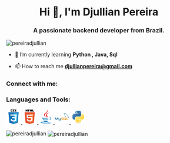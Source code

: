 <h1 align="center">Hi 👋, I'm Djullian Pereira</h1>
<h3 align="center">A passionate backend developer from Brazil.</h3>

<p align="left"> <img src="https://komarev.com/ghpvc/?username=pereiradjullian&label=Profile%20views&color=0e75b6&style=flat" alt="pereiradjullian" /> </p>

- 🌱 I’m currently learning **Python , Java, Sql**

- 📫 How to reach me **djullianpereira@gmail.com**

<h3 align="left">Connect with me:</h3>
<p align="left">
</p>

<h3 align="left">Languages and Tools:</h3>
<p align="left"> <a href="https://www.w3schools.com/css/" target="_blank" rel="noreferrer"> <img src="https://raw.githubusercontent.com/devicons/devicon/master/icons/css3/css3-original-wordmark.svg" alt="css3" width="40" height="40"/> </a> <a href="https://www.w3.org/html/" target="_blank" rel="noreferrer"> <img src="https://raw.githubusercontent.com/devicons/devicon/master/icons/html5/html5-original-wordmark.svg" alt="html5" width="40" height="40"/> </a> <a href="https://www.java.com" target="_blank" rel="noreferrer"> <img src="https://raw.githubusercontent.com/devicons/devicon/master/icons/java/java-original.svg" alt="java" width="40" height="40"/> </a> <a href="https://www.mysql.com/" target="_blank" rel="noreferrer"> <img src="https://raw.githubusercontent.com/devicons/devicon/master/icons/mysql/mysql-original-wordmark.svg" alt="mysql" width="40" height="40"/> </a> <a href="https://www.python.org" target="_blank" rel="noreferrer"> <img src="https://raw.githubusercontent.com/devicons/devicon/master/icons/python/python-original.svg" alt="python" width="40" height="40"/> </a> </p>

<p><img align="left" src="https://github-readme-stats.vercel.app/api/top-langs?username=pereiradjullian&show_icons=true&locale=en&layout=compact" alt="pereiradjullian" /></p>

<p>&nbsp;<img align="center" src="https://github-readme-stats.vercel.app/api?username=pereiradjullian&show_icons=true&locale=en" alt="pereiradjullian" /></p>
